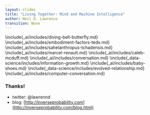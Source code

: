 ```yaml
---
layout: slides
title: "Living Together: Mind and Machine Intelligence"
author: Neil D. Lawrence
transition: None
---
```

\include{_ai/includes/diving-bell-butterfly.md}
\include{_ai/includes/embodiment-factors-tedx.md}
\include{_ai/includes/sahelanthropus-tchadensis.md}
\include{_ai/includes/marcel-renault.md}
\include{_ai/includes/caleb-mcduff.md}
\include{_ai/includes/conversation.md}
\include{_data-science/includes/information-growth.md}
\include{_ai/includes/baby-shoes.md}
\include{_data-science/includes/evolved-relationship.md}
\include{_ai/includes/computer-conversation.md}


### Thanks!

* twitter: \@lawrennd
* blog: [http://inverseprobability.com](http://inverseprobability.com/blog.html)


